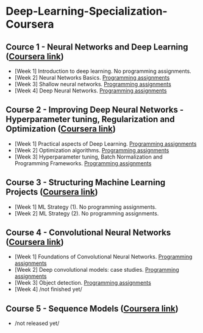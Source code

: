 # Deep-Learning-Specialization-Coursera

## Cource 1 - Neural Networks and Deep Learning ([Coursera link](https://www.coursera.org/learn/neural-networks-deep-learning))

  * [Week 1] Introduction to deep learning. No programming assignments.
  * [Week 2] Neural Networks Basics. [Programming assignments](https://github.com/km1414/Deep-Learning-Specialization-Coursera/tree/master/Cource%201%20-%20Neural%20Networks%20and%20Deep%20Learning/Week%202)
  * [Week 3] Shallow neural networks. [Programming assignments](https://github.com/km1414/Deep-Learning-Specialization-Coursera/tree/master/Cource%201%20-%20Neural%20Networks%20and%20Deep%20Learning/Week%203)
  * [Week 4] Deep Neural Networks. [Programming assignments](https://github.com/km1414/Deep-Learning-Specialization-Coursera/tree/master/Cource%201%20-%20Neural%20Networks%20and%20Deep%20Learning/Week%204)
  
## Course 2 - Improving Deep Neural Networks -  Hyperparameter tuning, Regularization and Optimization ([Coursera link](https://www.coursera.org/learn/deep-neural-network))

  * [Week 1] Practical aspects of Deep Learning. [Programming assignments](https://github.com/km1414/Deep-Learning-Specialization-Coursera/tree/master/Course%202%20-%20Improving%20Deep%20Neural%20Networks%20-%20%20Hyperparameter%20tuning%2C%20Regularization%20and%20Optimization/Week%201)
  * [Week 2] Optimization algorithms. [Programming assignments](https://github.com/km1414/Deep-Learning-Specialization-Coursera/tree/master/Course%202%20-%20Improving%20Deep%20Neural%20Networks%20-%20%20Hyperparameter%20tuning%2C%20Regularization%20and%20Optimization/Week%202)
  * [Week 3] Hyperparameter tuning, Batch Normalization and Programming Frameworks. [Programming assignments](https://github.com/km1414/Deep-Learning-Specialization-Coursera/tree/master/Course%202%20-%20Improving%20Deep%20Neural%20Networks%20-%20%20Hyperparameter%20tuning%2C%20Regularization%20and%20Optimization/Week%203)

## Course 3 - Structuring Machine Learning Projects ([Coursera link](https://www.coursera.org/learn/machine-learning-projects))


  * [Week 1] ML Strategy (1). No programming assignments.
  * [Week 2] ML Strategy (2). No programming assignments.
  
## Course 4 - Convolutional Neural Networks ([Coursera link](https://www.coursera.org/learn/convolutional-neural-networks))

  * [Week 1] Foundations of Convolutional Neural Networks. [Programming assignments](https://github.com/km1414/Deep-Learning-Specialization-Coursera/tree/master/Course%204%20-%20Convolutional%20Neural%20Networks/Week%201)
  * [Week 2] Deep convolutional models: case studies. [Programming assignments](https://github.com/km1414/Deep-Learning-Specialization-Coursera/tree/master/Course%204%20-%20Convolutional%20Neural%20Networks/Week%202)
  * [Week 3] Object detection. [Programming assignments](https://github.com/km1414/Deep-Learning-Specialization-Coursera/tree/master/Course%204%20-%20Convolutional%20Neural%20Networks/Week%203)
  * [Week 4] /not finished  yet/
  
## Course 5 - Sequence Models ([Coursera link](https://www.coursera.org/learn/nlp-sequence-models))

  * /not released yet/

